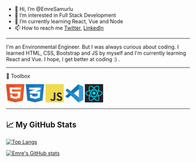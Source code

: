 - 👋 Hi, I’m @EmreSamurlu
- 👀 I’m interested in Full Stack Development
- 🌱 I’m currently learning React, Vue and Node
- 📫 How to reach me [Twitter](https://twitter.com/SamurluEmre), [LinkedIn](https://www.linkedin.com/in/emre-samurlu/)

-----

I'm an Environmental Engineer. But I was always curious about coding. I learned HTML, CSS, Bootstrap and JS by myself and I'm currently learning React and Vue. I hope, I get better at coding :) .

-----

🧰 Toolbox

<img src="https://github.com/EmreSamurlu/EmreSamurlu/blob/main/html-1.svg" width="50" height="50" alt="HTML5 Logo"/> <img src="https://github.com/EmreSamurlu/EmreSamurlu/blob/main/css-3.svg" alt="CSS3 Logo" width="50" height="50"/> <img src="https://github.com/EmreSamurlu/EmreSamurlu/blob/main/logo-javascript.svg" alt="JS Logo" width="50" height="50" /> <img src="https://github.com/EmreSamurlu/EmreSamurlu/blob/main/vscode.svg" alt="VS Code Logo" width="50" height="50" > <img src="https://github.com/EmreSamurlu/EmreSamurlu/blob/main/react-1.svg" alt="React Logo" width="50" height="50" > 



-----
## &#x1f4c8; My GitHub Stats

[![Top Langs](https://github-readme-stats.vercel.app/api/top-langs/?username=EmreSamurlu&layout=compact&theme=radical)](https://github.com/EmreSamurlu/github-readme-stats)



[![Emre's GitHub stats](https://github-readme-stats.vercel.app/api?username=EmreSamurlu&theme=radical)](https://github.com/anuraghazra/github-readme-stats)

<!---
EmreSamurlu/EmreSamurlu is a ✨ special ✨ repository because its `README.md` (this file) appears on your GitHub profile.
You can click the Preview link to take a look at your changes.
--->

